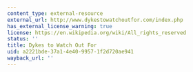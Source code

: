 ```yaml
---
content_type: external-resource
external_url: http://www.dykestowatchoutfor.com/index.php
has_external_license_warning: true
license: https://en.wikipedia.org/wiki/All_rights_reserved
status: ''
title: Dykes to Watch Out For
uid: a2221bde-37a1-4e40-9957-1f2d720ae941
wayback_url: ''
---
```

